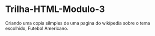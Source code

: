 # Trilha-HTML-Modulo-3
Criando uma copia silmples de uma pagina do wikípedia sobre o tema escolhido, Futebol Americano. 
